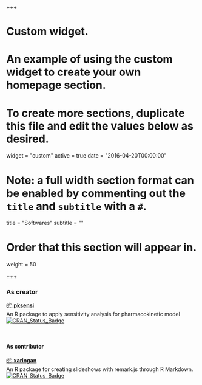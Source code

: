 +++
# Custom widget.
# An example of using the custom widget to create your own homepage section.
# To create more sections, duplicate this file and edit the values below as desired.
widget = "custom"
active = true
date = "2016-04-20T00:00:00"

# Note: a full width section format can be enabled by commenting out the `title` and `subtitle` with a `#`.
title = "Softwares"
subtitle = ""

# Order that this section will appear in.
weight = 50

+++

### As creator

[:package: **pksensi**](https://nanhung.netlify.com/pksensi)  
An R package to apply sensitivity analysis for pharmacokinetic model  
[![CRAN\_Status\_Badge](https://www.r-pkg.org/badges/version-last-release/pksensi)](https://cran.r-project.org/package=pksensi)

</br>

#### As contributor

[:package: **xaringan**](https://github.com/yihui/xaringan)  
An R package for creating slideshows with remark.js through R Markdown. 
[![CRAN\_Status\_Badge](https://www.r-pkg.org/badges/version-last-release/xaringan)](https://cran.r-project.org/package=xaringan)

